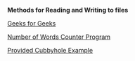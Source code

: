 **Methods for Reading and Writing to files**

[Geeks for Geeks](https://www.geeksforgeeks.org/different-ways-reading-text-file-java/)

[Number of Words Counter Program](https://www.candidjava.com/tutorial/java-program-to-count-number-of-words-in-a-file/)

[Provided Cubbyhole Example](http://www.java2s.com/Code/Java/Threads/ProducerConsumerTest.htm)